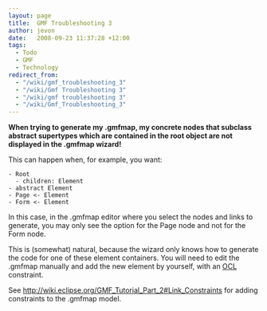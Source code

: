 ```yaml
---
layout: page
title:  GMF Troubleshooting 3
author: jevon
date:   2008-09-23 11:37:28 +12:00
tags:
  - Todo
  - GMF
  - Technology
redirect_from:
  - "/wiki/gmf_troubleshooting_3"
  - "/wiki/Gmf Troubleshooting 3"
  - "/wiki/gmf troubleshooting 3"
  - "/wiki/Gmf_Troubleshooting_3"
---
```


**When trying to generate my .gmfmap, my concrete nodes that subclass abstract supertypes which are contained in the root object are not displayed in the .gmfmap wizard!**

This can happen when, for example, you want:

```
- Root
  - children: Element
- abstract Element
- Page <- Element
- Form <- Element
```

In this case, in the .gmfmap editor where you select the nodes and links to generate, you may only see the option for the Page node and not for the Form node.

This is (somewhat) natural, because the wizard only knows how to generate the code for one of these element containers. You will need to edit the .gmfmap manually and add the new element by yourself, with an [OCL](OCL.md) constraint.

See http://wiki.eclipse.org/GMF_Tutorial_Part_2#Link_Constraints for adding constraints to the .gmfmap model.
